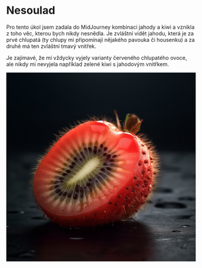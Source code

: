 # Nesoulad

Pro tento úkol jsem zadala do MidJourney kombinaci jahody a kiwi a vznikla z toho věc, kterou bych nikdy nesnědla. Je zvláštní vidět jahodu, která je za prvé chlupatá (ty chlupy mi připomínají nějakého pavouka či housenku) a za druhé má ten zvláštní tmavý vnitřek.

Je zajímavé, že mi vždycky vyjely varianty červeného chlupatého ovoce, ale nikdy mi nevyjela například zelené kiwi s jahodovým vnitřkem.

![1](kiwixstrawberry.png)
